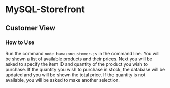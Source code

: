 # MySQL-Storefront

## Customer View
### How to Use
Run the command `node bamazoncustomer.js` in the command line. You will be shown a list of available products and their prices. Next you will be asked to specify the item ID and quantity of the product you wish to purchase. If the quantity you wish to purchase in stock, the database will be updated and you will be shown the total price. If the quantity is not available, you will be asked to make another selection.